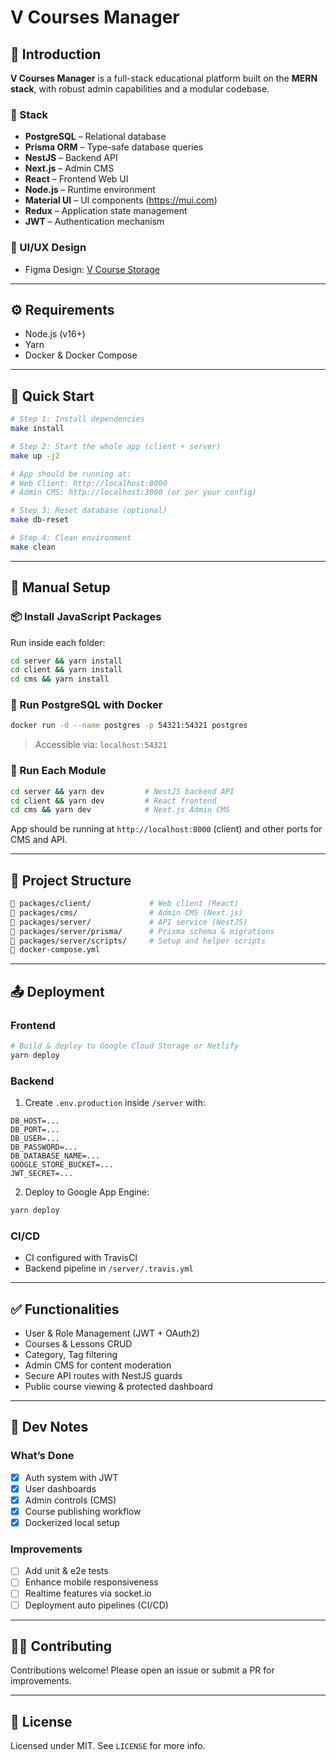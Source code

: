 # V Courses Manager

## 📘 Introduction

**V Courses Manager** is a full-stack educational platform built on the **MERN stack**, with robust admin capabilities and a modular codebase.

### 🧱 Stack

- **PostgreSQL** – Relational database
- **Prisma ORM** – Type-safe database queries
- **NestJS** – Backend API
- **Next.js** – Admin CMS
- **React** – Frontend Web UI
- **Node.js** – Runtime environment
- **Material UI** – UI components (https://mui.com)
- **Redux** – Application state management
- **JWT** – Authentication mechanism

### 🎨 UI/UX Design

- Figma Design: [V Course Storage](https://www.figma.com/community/file/978217394826446327/v-course-storage)

---

## ⚙️ Requirements

- Node.js (v16+)
- Yarn
- Docker & Docker Compose

---

## 🚀 Quick Start

```bash
# Step 1: Install dependencies
make install

# Step 2: Start the whole app (client + server)
make up -j2

# App should be running at:
# Web Client: http://localhost:8000
# Admin CMS: http://localhost:3000 (or per your config)

# Step 3: Reset database (optional)
make db-reset

# Step 4: Clean environment
make clean
```

---

## 🧪 Manual Setup

### 📦 Install JavaScript Packages

Run inside each folder:

```bash
cd server && yarn install
cd client && yarn install
cd cms && yarn install
```

### 🐘 Run PostgreSQL with Docker

```bash
docker run -d --name postgres -p 54321:54321 postgres
```

> Accessible via: `localhost:54321`

### 🔧 Run Each Module

```bash
cd server && yarn dev         # NestJS backend API
cd client && yarn dev         # React frontend
cd cms && yarn dev            # Next.js Admin CMS
```

App should be running at `http://localhost:8000` (client) and other ports for CMS and API.

---

## 🧱 Project Structure

```bash
📁 packages/client/             # Web client (React)
📁 packages/cms/                # Admin CMS (Next.js)
📁 packages/server/             # API service (NestJS)
📁 packages/server/prisma/      # Prisma schema & migrations
📁 packages/server/scripts/     # Setup and helper scripts
📄 docker-compose.yml
```

---

## 📤 Deployment

### Frontend

```bash
# Build & deploy to Google Cloud Storage or Netlify
yarn deploy
```

### Backend

1. Create `.env.production` inside `/server` with:
```env
DB_HOST=...
DB_PORT=...
DB_USER=...
DB_PASSWORD=...
DB_DATABASE_NAME=...
GOOGLE_STORE_BUCKET=...
JWT_SECRET=...
```

2. Deploy to Google App Engine:
```bash
yarn deploy
```

### CI/CD

- CI configured with TravisCI
- Backend pipeline in `/server/.travis.yml`

---

## ✅ Functionalities

- User & Role Management (JWT + OAuth2)
- Courses & Lessons CRUD
- Category, Tag filtering
- Admin CMS for content moderation
- Secure API routes with NestJS guards
- Public course viewing & protected dashboard

---

## 📌 Dev Notes

### What’s Done

- [x] Auth system with JWT
- [x] User dashboards
- [x] Admin controls (CMS)
- [x] Course publishing workflow
- [x] Dockerized local setup

### Improvements

- [ ] Add unit & e2e tests
- [ ] Enhance mobile responsiveness
- [ ] Realtime features via socket.io
- [ ] Deployment auto pipelines (CI/CD)

---

## 👨‍💻 Contributing

Contributions welcome! Please open an issue or submit a PR for improvements.

---

## 📄 License

Licensed under MIT. See `LICENSE` for more info.
